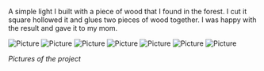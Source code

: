 A simple light I built with a piece of wood that I found in the forest. I cut it square hollowed it and glues two pieces of wood together. I was happy with the result and gave it to my mom.

![Picture](assets/posts/2020-10-12-lamp1/1.webp "Picture")
![Picture](assets/posts/2020-10-12-lamp1/2.webp "Picture")
![Picture](assets/posts/2020-10-12-lamp1/3.webp "Picture")
![Picture](assets/posts/2020-10-12-lamp1/4.webp "Picture")
![Picture](assets/posts/2020-10-12-lamp1/5.webp "Picture")
![Picture](assets/posts/2020-10-12-lamp1/6.webp "Picture")
![Picture](assets/posts/2020-10-12-lamp1/7.webp "Picture")

*Pictures of the project*